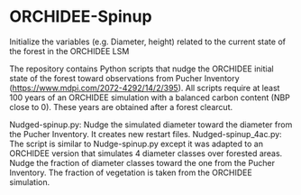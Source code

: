 # ORCHIDEE-Spinup
Initialize the variables (e.g. Diameter, height) related to the current state of the forest in the ORCHIDEE LSM

The repository contains Python scripts that nudge the ORCHIDEE initial state of the forest toward observations from Pucher Inventory (https://www.mdpi.com/2072-4292/14/2/395). All scripts require at least 100 years of an ORCHIDEE simulation with a balanced carbon content (NBP close to 0). These years are obtained after a forest clearcut.

Nudged-spinup.py: Nudge the simulated diameter toward the diameter from the Pucher Inventory. It creates new restart files. 
Nudged-spinup_4ac.py: The script is similar to Nudge-spinup.py except it was adapted to an ORCHIDEE version that simulates 4 diameter classes over forested areas. Nudge the fraction of diameter classes toward the one from the Pucher Inventory. The fraction of vegetation is taken from the ORCHIDEE simulation.
